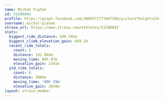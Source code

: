 ```yaml
---
name: Michał Piątek
id: 51596843
profile: https://graph.facebook.com/3089571771067360/picture?height=256&width=256
username: michal-piatek
strava_url: https://www.strava.com/athletes/51596843
stats:
  biggest_ride_distance: 109.74km
  biggest_climb_elevation_gain: 669.2m
  recent_ride_totals:
    count: 5
    distance: 191.84km
    moving_time: 06h 07m
    elevation_gain: 1341m
  ytd_ride_totals:
    count: 8
    distance: 300km
    moving_time: '09h 29m'
    elevation_gain: 2039m
layout: strava_member
--- 
```

